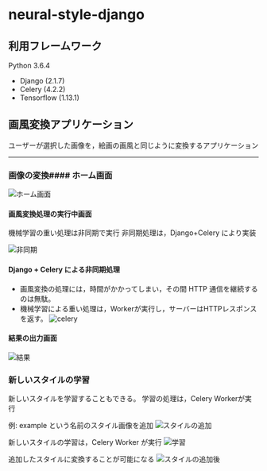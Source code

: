 # neural-style-django

## 利用フレームワーク
Python 3.6.4
* Django (2.1.7)
* Celery (4.2.2)
* Tensorflow (1.13.1)

## 画風変換アプリケーション
ユーザーが選択した画像を，絵画の画風と同じように変換するアプリケーション

___
### 画像の変換#### ホーム画面 

![ホーム画面](https://github.com/natsu-summer72/neural-style/blob/master/example/home.png)


#### 画風変換処理の実行中画面

機械学習の重い処理は非同期で実行
非同期処理は，Django+Celery により実装

![非同期](https://github.com/natsu-summer72/neural-style/blob/master/example/async.png)

#### Django + Celery による非同期処理
  * 画風変換の処理には，時間がかかってしまい，その間 HTTP 通信を継続するのは無駄。
  * 機械学習による重い処理は，Workerが実行し，サーバーはHTTPレスポンスを返す。
![celery](https://github.com/natsu-summer72/neural-style/blob/master/example/celery.png)


#### 結果の出力画面
![結果](https://github.com/natsu-summer72/neural-style/blob/master/example/result.png)


### 新しいスタイルの学習
新しいスタイルを学習することもできる。
学習の処理は，Celery Workerが実行

例: example という名前のスタイル画像を追加
![スタイルの追加](https://github.com/natsu-summer72/neural-style/blob/master/example/learn_home.png)

新しいスタイルの学習は，Celery Worker が実行
![学習](https://github.com/natsu-summer72/neural-style/blob/master/example/learning.png)

追加したスタイルに変換することが可能になる
![スタイルの追加後](https://github.com/natsu-summer72/neural-style/blob/master/example/finish_learning.png)



